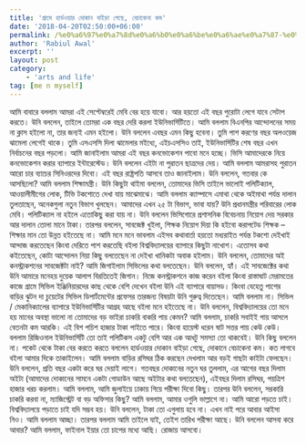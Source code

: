 ```yaml
---
title: 'গ্রামে হার্ডওয়ার দোকান বাইড়া গেছে, বেচাকেনা কম'
date: '2018-04-20T02:50:00+06:00'
permalink: /%e0%a6%97%e0%a7%8d%e0%a6%b0%e0%a6%be%e0%a6%ae%e0%a7%87-%e0%a6%b9%e0%a6%be%e0%a6%b0%e0%a7%8d%e0%a6%a1%e0%a6%93%e0%a7%9f%e0%a6%be%e0%a6%b0-%e0%a6%a6%e0%a7%8b%e0%a6%95%e0%a6%be%e0%a6%a8-%e0%a6%ac
author: 'Rabiul Awal'
excerpt: ''
layout: post
category:
    - 'arts and life'
tag: [me n myself]
---
```

আমি বাবারে বললাম আমরা এই সেপ্টেম্বরেই মেবি বের হয়ে যাবো। আর হয়তো এই বছর পুরোটা লেগে যাবে সেটাপ করতে। উনি বললেন, তাইলে তোমরা এক বছর দেরি করলা ইউনিভার্সিটিতে। আমি বললাম বিএনপির আন্দোলনের সময় না ক্লাস হইলো না, তার জন্যই এমন হইলো। উনি বললেন এবছর এমন কিছু হবেনা। তুমি পাশ করণের বছর অলওয়েজ ঝামেলা লেগেই থাকে। তুমি এসএসসি দিলা ঝামেলার মইধ্যে, এইচএসসিও তাই, ইউনিভার্সিটির শেষ বছর এখন নির্বাচনের বছর পড়লো। আমি জানাইলাম আমরা এই বছর কনভোকেশন পাবো মনে হচ্ছে। ভিসি আমাদেরকে নিয়ে কনভোকেশন করার ব্যাপারে ইন্টারেস্টেড। উনি বললেন এইটা না পুরাতন ছাত্রদের দেয়। আমি বললাম আমরাসহ পুরাতন আরো চার ব্যাচের সিনিওরদের দিবো। এই বছর রাষ্ট্রপতি আসবে তাও জানাইলাম। উনি বললেন, গতবার কে আসছিলো? আমি বললাম শিক্ষামন্ত্রী। উনি কিছুটা থাইমা বললেন, তোমাদের ভিসি তাইলে ভালোই পলিটিক্যাল, আওয়ালীমীগের লোক, টিভি টকশোতে দেখা যায় মাঝেমাঝে। আমি বললাম ক্যাম্পাসে এমাথা থেকে অইমাথা পর্যন্ত দালান তুলতাছেন, অনেকগুলা নতুন বিভাগ খুলছেন। আমাদের এখন ২৫ টা বিভাগ, ভাবা যায়? উনি প্রধানমন্ত্রীর পরিবারের লোক মেবি। পলিটিক্যাল না হইলে এতোকিছু করা যায় না। উনি বললেন ভিসিগোরে প্রশাসনিক বিবেচনায় নিয়োগ দেয় সরকার আর দালান তোলা মানে টাকা। তারপর বললেন, সাবজেক্ট খুইলা, শিক্ষক নিয়োগ দিয়া কি হইবো করাপটেড শিক্ষক – শিক্ষার মান তো উন্নত হইতেছে না। আমি মনে মনে ভাবলাম এইসব কথাবার্তা হয়তো মধ্যরাইত পর্যন্ত টকশো দেইখাই আন্দাজ করতেছেন কিংবা দেরিতে পাশ করতেছি বইলা বিশ্ববিদ্যালয়ের ব্যাপারে কিছুটা নাখোশ। এতোসব কথা কইতেছেন, কোটা আন্দোলন নিয়া কিছু বলতেছেন না দেইখা খানিকটা অবাক হইলাম। উনি বললেন, তোমাদের অই কনস্ট্রাকশনের সাবজেক্টটা নাই? আমি জিগাইলাম সিভিলের কথা বলতেছেন। উনি বললেন, হ্যাঁ। এই সাবজেক্টের কথা উনি আমারে মনেহয় দুয়েক আলাপ বিরতিতেই জিগান। নিজে কনস্ট্রাকশনে কাজ করেন বইলা কিংবা রাস্তাঘাট মেরামতের কাজে গ্রামে সিভিল ইঞ্জিনিয়ারদের কাছ থেকে বেশি দেখেন বইলা উনি এই ব্যাপারে বায়াসড। কিংবা যেহেতু পাশের বাড়ির ঝুটন দা চুয়েটের সিভিল ডিপার্টমেন্টের প্রফেসর তারজন্য বিষয়টা উনি গুরুত্ব দিতেছেন। আমি বললাম না। সিভিল / মেকানিক্যালের ব্যাপারে ইউনিভার্সিটির আগ্রহ আছে বইলা মনে হইতেছে না। উনি বললেন, বিশ্ববিদ্যালয়ের তো মনে হয় মানের অবস্থা ভালো না তোমাদের বড় ভাইরা চাকরি বাকরি পায় কেমন? আমি বললাম, চাকরি সবাইই পায় আসলে বেতনটা কম আরকি। এই বিশ পচিশ হাজার টাকা পাইতে পারে। কিংবা হায়েস্ট ধরেন ষাট সত্তর পায় কেউ কেউ। বললাম রিজিওনাল ইউনিভার্সিটি তো তাই পলিটিকস একটু বেশি আর এক আধটু সমস্যা তো থাকবেই। উনি কিছু বললেন না। পকেট থেকে টাকা বের করতে করতে বললেন হার্ডওয়ার দোকান বাইড়া গেছে, দোকানে বেচাকেনা কম। কত লাগবে বইলা আমার দিকে তাকাইলেন। আমি বললাম বাড়ির রসিঘর ঠিক করছেন দেখলাম আর বড়ই গাছটা কাইটা ফেলছেন। উনি বললেন, প্রতি বছর একটা করে ঘর দেয়াই লাগে। গতবছর দোকানের নতুন ঘর তুললাম, এর আগের বছর দিলাম অইটা (আমাদের দোকানের সামনে একটা গোডাউন আছে অইটার কথা বলতেছেন), এইবছর দিলাম রসিঘর, পয়ত্রিশ হাজার খরচ করলাম। আমি বললাম, আমি জুলাইয়ে ঢাকায় গিয়ে পরীক্ষা দিবো কিছু। তারপর উনি বললেন, সরকারি চাকরি করবা না, ম্যাজিস্ট্রেট বা বড় অফিসার কিছু? আমি বললাম, আমার ওগুলি ভাল্লাগে না। আমি আরো পড়তে চাই। বিশ্ববিদ্যালয়ে পড়াতে চাই যদি সম্ভব হয়। উনি বললেন, টাকা তো এগুলায় হবে না। এখন নাই পরে আবার আইসা নিও। আমি বললাম আচ্ছা। তারপর বললাম আমি তাইলে যাই, তেইশ তারিখ পরীক্ষা আছে। উনি বললেন আসবা করে আবার? আমি বললাম, ফাইনাল ইয়ার তো চাপের মধ্যে আছি। রোজায় আসবো।